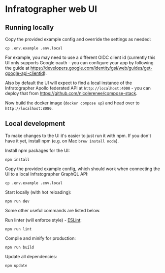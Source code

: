 # Infratographer web UI

## Running locally

Copy the provided example config and override the settings as needed:

```
cp .env.example .env.local
```

For example, you may need to use a different OIDC client id (currently this UI only supports Google oauth - you can configure your app by following the guide at https://developers.google.com/identity/gsi/web/guides/get-google-api-clientid).

Also by default the UI will expect to find a local instance of the Infratographer Apollo federated API at `http://localhost:4000` - you can deploy that from https://github.com/nicolerenee/compose-stack.

Now build the docker image (`docker compose up`) and head over to `http://localhost:8080`.

## Local development

To make changes to the UI it's easier to just run it with npm.
If you don't have it yet, install npm (e.g. on Mac `brew install node`).

Install npm packages for the UI:

```
npm install
```

Copy the provided example config, which should work when connecting the UI to a local Infratographer GraphQL API:

```
cp .env.example .env.local
```

Start locally (with hot reloading):

```
npm run dev
```

Some other useful commands are listed below.

Run linter (will enforce style) - [ESLint](https://eslint.org/):

```
npm run lint
```

Compile and minify for production:

```
npm run build
```

Update all dependencies:

```
npm update
```
